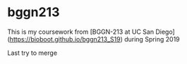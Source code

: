 # bggn213

This is my coursework from [BGGN-213 at UC San Diego] (https://bioboot.github.io/bggn213_S19) during Spring 2019

Last try to merge


